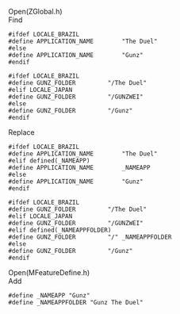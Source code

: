 Open(ZGlobal.h) <br>
Find <br>

    #ifdef LOCALE_BRAZIL
    #define APPLICATION_NAME		"The Duel"
    #else
    #define APPLICATION_NAME		"Gunz"
    #endif

    #ifdef LOCALE_BRAZIL
    #define GUNZ_FOLDER			"/The Duel"
    #elif LOCALE_JAPAN
    #define GUNZ_FOLDER			"/GUNZWEI"
    #else
    #define GUNZ_FOLDER			"/Gunz"
    #endif
    
Replace <br>

    #ifdef LOCALE_BRAZIL
    #define APPLICATION_NAME		"The Duel"
    #elif defined(_NAMEAPP)
    #define APPLICATION_NAME		_NAMEAPP
    #else
    #define APPLICATION_NAME		"Gunz"
    #endif

    #ifdef LOCALE_BRAZIL
    #define GUNZ_FOLDER			"/The Duel"
    #elif LOCALE_JAPAN
    #define GUNZ_FOLDER			"/GUNZWEI"
    #elif defined(_NAMEAPPFOLDER)
    #define GUNZ_FOLDER			"/" _NAMEAPPFOLDER
    #else
    #define GUNZ_FOLDER			"/Gunz"
    #endif


Open(MFeatureDefine.h) <br>
Add <br>

    #define _NAMEAPP "Gunz"	
    #define _NAMEAPPFOLDER "Gunz The Duel"




